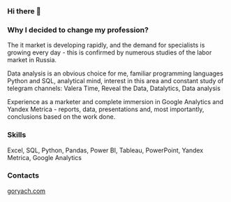 ### Hi there 👋

### Why I decided to change my profession?

The it market is developing rapidly, and the demand for specialists is growing every day - this is confirmed by numerous studies of the labor market in Russia.

Data analysis is an obvious choice for me, familiar programming languages Python and SQL, analytical mind, interest in this area and constant study of telegram channels: Valera Time, Reveal the Data, Datalytics, Data analysis

Experience as a marketer and complete immersion in Google Analytics and Yandex Metrica - reports, data, presentations and, most importantly, conclusions based on the work done.

### Skills
Excel, SQL, Python, Pandas, Power BI, Tableau, PowerPoint, Yandex Metrica, Google Analytics

### Contacts
[goryach.com](https://goryach.com/)

<!--
**goryachcom/goryachcom** is a ✨ _special_ ✨ repository because its `README.md` (this file) appears on your GitHub profile.

Here are some ideas to get you started:

- 🔭 I’m currently working on ...
- 🌱 I’m currently learning ...
- 👯 I’m looking to collaborate on ...
- 🤔 I’m looking for help with ...
- 💬 Ask me about ...
- 📫 How to reach me: ...
- 😄 Pronouns: ...
- ⚡ Fun fact: ...
-->
